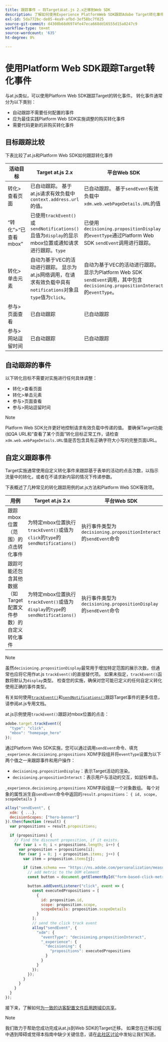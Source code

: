 ```yaml
---
title: 跟踪事件 — 将Target从at.js 2.x迁移到Web SDK
description: 了解如何使用Experience PlatformWeb SDK跟踪Adobe Target转化事件。
exl-id: 5da772bc-de05-4ea9-afbd-3ef58bc7f025
source-git-commit: d4308b68d6974fe47eca668dd16555d15a8247c9
workflow-type: tm+mt
source-wordcount: '635'
ht-degree: 0%

---
```


# 使用Platform Web SDK跟踪Target转化事件

与at.js类似，可以使用Platform Web SDK跟踪Target的转化事件。 转化事件通常分为以下类别：

* 自动跟踪不需要任何配置的事件
* 应为最佳实践Platform Web SDK实施调整的购买转化事件
* 需要代码更新的非购买转化事件

## 目标跟踪比较

下表比较了at.js和Platform Web SDK如何跟踪转化事件

| 活动目标 | Target at.js 2.x | 平台Web SDK |
|---|---|---|
| 转化>查看页面 | 已自动跟踪。 基于at.js请求有效负载中`context.address.url`的值。 | 已自动跟踪。 基于`sendEvent`有效负载中`xdm.web.webPageDetails.URL`的值 |
| “转化”>“已查看mbox” | 已使用`trackEvent()`或`sendNotifications()`且值为`display`的显示mbox位置或通知请求进行跟踪。`type` | 已使用`decisioning.propositionDisplay`的`eventType`通过Platform Web SDK `sendEvent`调用进行跟踪。 |
| 转化>单击元素 | 自动为基于VEC的活动进行跟踪。 显示为at.js网络调用，在请求有效负载中具有`notifications`对象且`type`值为`click`。 | 自动为基于VEC的活动进行跟踪。 显示为Platform Web SDK `sendEvent`调用，其中包含`decisioning.propositionInteract`的`eventType`。 |
| 参与>页面查看 | 已自动跟踪 | 已自动跟踪 |
| 参与>网站逗留时间 | 已自动跟踪 | 已自动跟踪 |

<!--
| Revenue > RPV, AOV, or Total Sales | Tracked based on the `orderTotal` parameter values for the specified mbox(es) | Tracked based on the `xdm.commerce.order.priceTotal` values. Its best to use the "any mbox" option in the goal setup. |
| Revenue > Orders | Tracked based on the unique `orderId` parameter values for the specified mbox(es) | Tracked based on the unique values for `xdm.commerce.order.purchaseID`. Its best to use the "any mbox" option in the goal setup. |
| Engagement > Custom Scoring | Tracked with the `mboxPageValue` parameter. Refer to the [dedicated documentation](https://experienceleague.adobe.com/docs/target/using/activities/success-metrics/capture-score.html?lang=zh-Hans) for more details. | Tracked with `data.__adobe.target.mboxPageValue` in the `sendEvent` payload |
-->

## 自动跟踪的事件

以下转化目标不需要对实施进行任何具体调整：

* 转化>查看页面
* 转化>单击元素
* 参与>页面查看
* 参与>网站逗留时间

>[!NOTE]
>
>Platform Web SDK允许更好地控制请求有效负载中传递的值。 要确保Target功能(如QA URL和“查看了某个页面”转化目标正常工作，请检查`xdm.web.webPageDetails.URL`值是否包含具有正确字符大小写的完整页面URL。

<!--
## Purchase conversion events

The following conversion goals are based on the order details information passed in the Platform Web SDK `sendEvent` payload:

* Revenue > Revenue per Visit (RPV)
* Revenue > Average Order Value (AOV)
* Revenue > Total Sales
* Revenue > Orders

Target at.js implementations typically use an order confirmation mbox with the `trackEvent()` or `sendNotifications()` functions to pass the order ID, order total, and a list of product IDs purchased. These methods are specific to Target.

The Platform Web SDK is a shared library for all Adobe applications and you may have other applications such as Adobe Analytics to consider. Because of this shared nature, its best send a single order confirmation call using the appropriate commerce XDM field group.

For more information and an example, refer to the tutorial section about [sending purchase parameters to Target](send-parameters.md#purchase-parameters). 
-->

## 自定义跟踪事件

Target实施通常使用自定义转化事件来跟踪基于表单的活动的点击次数，以指示流量中的转化，或者在不请求新内容的情况下传递参数。

下表概述了几种常见的转化跟踪用例的at.js方法和Platform Web SDK等效项。

| 用例 | Target at.js 2.x | 平台Web SDK |
|---|---|---|
| 跟踪mbox位置（范围）的点击转化事件 | 为特定mbox位置执行`trackEvent()`或值为`click`的`type`的`sendNotifications()` | 执行事件类型为`decisioning.propositionInteract`的`sendEvent`命令 |
| 跟踪可能还包含其他数据（如Target配置文件参数）的自定义转化事件 | 为特定mbox位置执行`trackEvent()`或值为`display`的`type`的`sendNotifications()` | 执行事件类型为`decisioning.propositionDisplay`的`sendEvent`命令 |

>[!NOTE]
>
>虽然`decisioning.propositionDisplay`最常用于增加特定范围的展示次数，但通常也应将它用作at.js `trackEvent()`的直接替代项。 如果未指定，`trackEvent()`函数将默认为`display`类型。 检查您的实施，确保对您可能已定义的任何自定义转化使用正确的事件类型。

有关如何使用[`trackEvent()`](https://developer.adobe.com/target/implement/client-side/atjs/atjs-functions/adobe-target-trackevent/)和[`sendNotifications()`](https://developer.adobe.com/target/implement/client-side/atjs/atjs-functions/adobe-target-sendnotifications-atjs-21/)跟踪Target事件的更多信息，请参阅at.js专用文档。

at.js示例使用`trackEvent()`跟踪对mbox位置的点击：

```JavaScript
adobe.target.trackEvent({
  "type": "click",
  "mbox": "homepage_hero"
});
```

通过Platform Web SDK实施，您可以通过调用`sendEvent`命令、填充`_experience.decisioning.propositions` XDM字段组并将`eventType`设置为以下两个值之一来跟踪事件和用户操作：

* `decisioning.propositionDisplay`：表示Target活动的渲染。
* `decisioning.propositionInteract`：表示用户与活动的交互，如鼠标单击。

`_experience.decisioning.propositions` XDM字段组是一个对象数组。 每个对象的属性派生自`sendEvent`命令中返回的`result.propositions`： `{ id, scope, scopeDetails }`

```JavaScript
alloy("sendEvent", {
  xdm: { ...},
  decisionScopes: ["hero-banner"]
}).then(function (result) {
  var propositions = result.propositions;

  if (propositions) {
    // Find the discount proposition, if it exists.
    for (var i = 0; i < propositions.length; i++) {
      var proposition = propositions[i];
      for (var j = 0; j < proposition.items; j++) {
        var item = proposition.items[j];

        if (item.schema === "https://ns.adobe.com/personalization/measurement") {
          // add metric to the DOM element
          const button = document.getElementById("form-based-click-metric");

          button.addEventListener("click", event => {
            const executedPropositions = [
              {
                id: proposition.id,
                scope: proposition.scope,
                scopeDetails: proposition.scopeDetails
              }
            ];
            // send the click track event
            alloy("sendEvent", {
              "xdm": {
                "eventType": "decisioning.propositionInteract",
                "_experience": {
                  "decisioning": {
                    "propositions": executedPropositions
                  }
                }
              }
            });
          });
        }
      }
    }
  }
});
```

接下来，了解如何[为一致的访客配置文件启用跨域ID共享](cross-domain.md)。

>[!NOTE]
>
>我们致力于帮助您成功完成从at.js到Web SDK的Target迁移。 如果您在迁移过程中遇到障碍或觉得本指南中缺少关键信息，请在[此社区讨论](https://experienceleaguecommunities.adobe.com/t5/adobe-experience-platform-data/tutorial-discussion-migrate-target-from-at-js-to-web-sdk/m-p/575587#M463)中发帖让我们知道。
